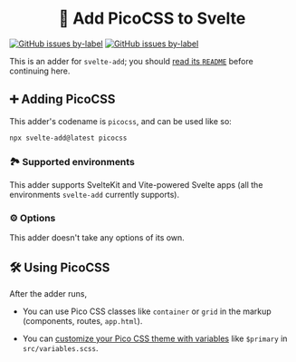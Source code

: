 <h1 align="center">🔬 Add PicoCSS to Svelte</h1>

[![GitHub issues by-label](https://img.shields.io/github/issues/svelte-add/svelte-add/confirmed%20bug?color=%23DC2626)](https://github.com/svelte-add/svelte-add/issues?q=is%3Aopen+is%3Aissue+label%3A%22confirmed+bug%22)
[![GitHub issues by-label](https://img.shields.io/github/issues/svelte-add/svelte-add/support%20question?color=%23FACC15)](https://github.com/svelte-add/svelte-add/issues?q=is%3Aopen+is%3Aissue+label%3A%22support+question%22)

This is an adder for `svelte-add`; you should [read its `README`](https://github.com/svelte-add/svelte-add#readme) before continuing here.

## ➕ Adding PicoCSS

This adder's codename is `picocss`, and can be used like so:

```sh
npx svelte-add@latest picocss
```

### 🏞 Supported environments

This adder supports SvelteKit and Vite-powered Svelte apps (all the environments `svelte-add` currently supports).

### ⚙️ Options

This adder doesn't take any options of its own.

## 🛠 Using PicoCSS

After the adder runs,

- You can use Pico CSS classes like `container` or `grid` in the markup (components, routes, `app.html`).

- You can [customize your Pico CSS theme with variables](https://picocss.com/docs/customization.html) like `$primary` in `src/variables.scss`.
